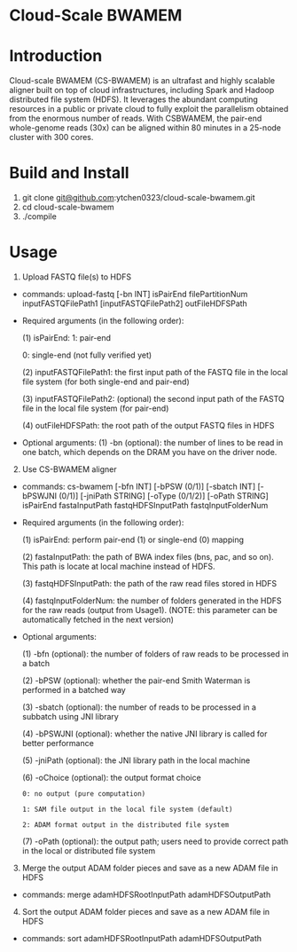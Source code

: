 # Cloud-Scale BWAMEM

# Introduction
Cloud-scale BWAMEM (CS-BWAMEM) is an ultrafast and highly scalable aligner built on top of cloud infrastructures, including Spark and Hadoop distributed file system (HDFS). It leverages the abundant computing resources in a public or private cloud to fully exploit the parallelism obtained from the enormous number of reads. With CSBWAMEM, the pair-end whole-genome reads (30x) can be aligned within 80 minutes in a 25-node cluster with 300 cores.

# Build and Install
1. git clone git@github.com:ytchen0323/cloud-scale-bwamem.git
2. cd cloud-scale-bwamem
3. ./compile

# Usage
1. Upload FASTQ file(s) to HDFS
  - commands: upload-fastq [-bn INT] isPairEnd filePartitionNum inputFASTQFilePath1 [inputFASTQFilePath2] outFileHDFSPath
  - Required arguments (in the following order):
    
    (1) isPairEnd: 
      1: pair-end

      0: single-end (not fully verified yet)
    
    (2) inputFASTQFilePath1: the first input path of the FASTQ file in the local file system (for both single-end and pair-end)
    
    (3) inputFASTQFilePath2: (optional) the second input path of the FASTQ file in the local file system (for pair-end)
    
    (4) outFileHDFSPath: the root path of the output FASTQ files in HDFS
  - Optional arguments:
    (1) -bn (optional): the number of lines to be read in one batch, which depends on the DRAM you have on the driver node.

2. Use CS-BWAMEM aligner
  - commands: cs-bwamem [-bfn INT] [-bPSW (0/1)] [-sbatch INT] [-bPSWJNI (0/1)] [-jniPath STRING] [-oType (0/1/2)] [-oPath STRING] isPairEnd fastaInputPath fastqHDFSInputPath fastqInputFolderNum
  - Required arguments (in the following order):
    
    (1) isPairEnd: perform pair-end (1) or single-end (0) mapping
    
    (2) fastaInputPath: the path of BWA index files (bns, pac, and so on). This path is locate at local machine instead of HDFS.
    
    (3) fastqHDFSInputPath: the path of the raw read files stored in HDFS
    
    (4) fastqInputFolderNum: the number of folders generated in the HDFS for the raw reads (output from Usage1). (NOTE: this parameter can be automatically fetched in the next version)
  - Optional arguments:
    
    (1) -bfn (optional): the number of folders of raw reads to be processed in a batch
    
    (2) -bPSW (optional): whether the pair-end Smith Waterman is performed in a batched way
    
    (3) -sbatch (optional): the number of reads to be processed in a subbatch using JNI library
    
    (4) -bPSWJNI (optional): whether the native JNI library is called for better performance
    
    (5) -jniPath (optional): the JNI library path in the local machine
    
    (6) -oChoice (optional): the output format choice
    
        0: no output (pure computation)
    
        1: SAM file output in the local file system (default)
    
        2: ADAM format output in the distributed file system
    
    (7) -oPath (optional): the output path; users need to provide correct path in the local or distributed file system

3. Merge the output ADAM folder pieces and save as a new ADAM file in HDFS
  - commands: merge adamHDFSRootInputPath adamHDFSOutputPath

4. Sort the output ADAM folder pieces and save as a new ADAM file in HDFS
  - commands: sort adamHDFSRootInputPath adamHDFSOutputPath

